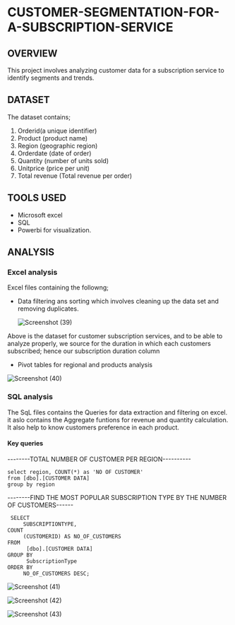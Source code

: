 # CUSTOMER-SEGMENTATION-FOR-A-SUBSCRIPTION-SERVICE

## OVERVIEW
This project involves analyzing customer data for a subscription service to identify segments and trends.

 ## DATASET
The dataset contains;
1. Orderid(a unique identifier)
2. Product (product name)
3. Region (geographic region)
4. Orderdate (date of order)
5. Quantity (number of units sold)
6. Unitprice (price per unit)
7. Total revenue (Total revenue per order)

## TOOLS USED
- Microsoft excel
- SQL
- Powerbi for visualization.

## ANALYSIS

### Excel analysis

Excel files containing the  followng;
- Data filtering ans sorting which involves cleaning up the data set and removing duplicates.

  ![Screenshot (39)](https://github.com/user-attachments/assets/da1915ec-8328-4682-8899-012e5f4da868)

Above is the dataset for customer subscription services, and to be able to analyze properly, we source for the duration in which each customers subscribed; hence our subscription duration column



- Pivot tables for regional and products analysis

![Screenshot (40)](https://github.com/user-attachments/assets/59e341cf-6e77-462f-8beb-56de9a038d31)

  
### SQL analysis

The SqL files contains the Queries for data extraction and filtering on excel. it aslo contains the Aggregate funtions for revenue and quantity calculation.
It also help to know customers preference in each product.

#### Key queries

--------TOTAL NUMBER OF CUSTOMER PER REGION----------


```
select region, COUNT(*) as 'NO OF CUSTOMER'
from [dbo].[CUSTOMER DATA]
group by region
```


 
--------FIND THE MOST POPULAR SUBSCRIPTION TYPE BY THE NUMBER OF CUSTOMERS------

```
 SELECT 
     SUBSCRIPTIONTYPE,
COUNT 
     (CUSTOMERID) AS NO_OF_CUSTOMERS
FROM 
      [dbo].[CUSTOMER DATA]
GROUP BY
      SubscriptionType
ORDER BY 
     NO_OF_CUSTOMERS DESC;
```


![Screenshot (41)](https://github.com/user-attachments/assets/99e2abae-0040-4b64-9b04-0350a9d7f0ad)

![Screenshot (42)](https://github.com/user-attachments/assets/1b9172e5-7d50-49b0-b15c-1c1c0decb67d)

![Screenshot (43)](https://github.com/user-attachments/assets/0f89842b-cbdd-414b-bb23-70bc4a4a40e9)




  
